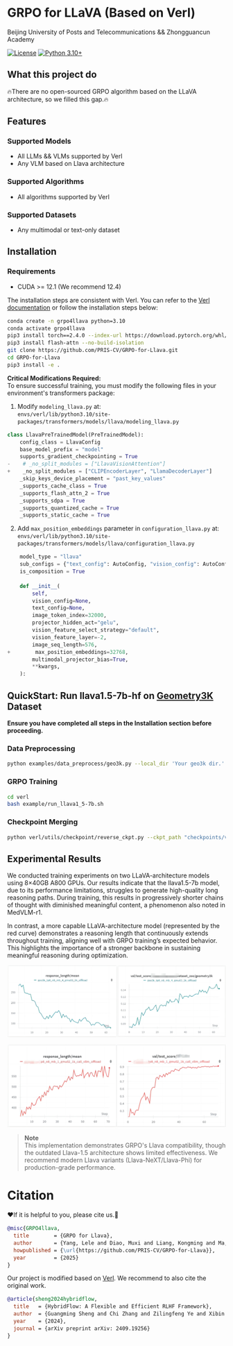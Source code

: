 # GRPO for LLaVA (Based on Verl)
Beijing University of Posts and Telecommunications && Zhongguancun Academy

[![License](https://img.shields.io/badge/License-Apache_2.0-blue.svg)](https://opensource.org/licenses/Apache-2.0)
[![Python 3.10+](https://img.shields.io/badge/python-3.10+-blue.svg)](https://www.python.org/downloads/)

## What this project do

🔥There are no open-sourced GRPO algorithm based on the LLaVA architecture, so we filled this gap.🔥


## Features

### Supported Models

- All LLMs && VLMs supported by Verl
- Any VLM based on Llava architecture

### Supported Algorithms

- All algorithms supported by Verl

### Supported Datasets

- Any multimodal or text-only dataset


## Installation

### Requirements

- CUDA >= 12.1 (We recommend 12.4)

The installation steps are consistent with Verl. You can refer to the [Verl documentation](https://verl.readthedocs.io/en/latest/start/install.html) or follow the installation steps below:

```bash
conda create -n grpo4llava python=3.10
conda activate grpo4llava
pip3 install torch==2.4.0 --index-url https://download.pytorch.org/whl/cu124
pip3 install flash-attn --no-build-isolation
git clone https://github.com/PRIS-CV/GRPO-for-Llava.git
cd GRPO-for-Llava
pip3 install -e .
```


**Critical Modifications Required:**  
To ensure successful training, you must modify the following files in your environment's transformers package:

1. Modify `modeling_llava.py` at:  
   `envs/verl/lib/python3.10/site-packages/transformers/models/llava/modeling_llava.py`

```python
class LlavaPreTrainedModel(PreTrainedModel):
    config_class = LlavaConfig
    base_model_prefix = "model"
    supports_gradient_checkpointing = True
-    # _no_split_modules = ["LlavaVisionAttention"]
+    _no_split_modules = ["CLIPEncoderLayer", "LlamaDecoderLayer"]
    _skip_keys_device_placement = "past_key_values"
    _supports_cache_class = True
    _supports_flash_attn_2 = True
    _supports_sdpa = True
    _supports_quantized_cache = True
    _supports_static_cache = True
```

2. Add `max_position_embeddings` parameter in `configuration_llava.py` at:  
   `envs/verl/lib/python3.10/site-packages/transformers/models/llava/configuration_llava.py`

```python
    model_type = "llava"
    sub_configs = {"text_config": AutoConfig, "vision_config": AutoConfig}
    is_composition = True

    def __init__(
        self,
        vision_config=None,
        text_config=None,
        image_token_index=32000,
        projector_hidden_act="gelu",
        vision_feature_select_strategy="default",
        vision_feature_layer=-2,
        image_seq_length=576,
+        max_position_embeddings=32768,
        multimodal_projector_bias=True,
        **kwargs,
    ):
```

## QuickStart: Run llava1.5-7b-hf on [Geometry3K](https://huggingface.co/datasets/hiyouga/geometry3k) Dataset

**Ensure you have completed all steps in the Installation section before proceeding.**

### Data Preprocessing
```bash
python examples/data_preprocess/geo3k.py --local_dir 'Your geo3k dir.'
```


### GRPO Training

```bash
cd verl
bash example/run_llava1_5-7b.sh
```

### Checkpoint Merging

```bash
python verl/utils/checkpoint/reverse_ckpt.py --ckpt_path "checkpoints/verl_grpo_llava_run/geo3k_tp8_n8_mb_4_gmu03_2k_offload" --step 64 --output_path "model_zoo/llava1.5-grpo"
```

## Experimental Results

We conducted training experiments on two LLaVA-architecture models using 8×40GB A800 GPUs. Our results indicate that the llava1.5-7b model, due to its performance limitations, struggles to generate high-quality long reasoning paths. During training, this results in progressively shorter chains of thought with diminished meaningful content, a phenomenon also noted in MedVLM-r1.  

In contrast, a more capable LLaVA-architecture model (represented by the red curve) demonstrates a reasoning length that continuously extends throughout training, aligning well with GRPO training’s expected behavior. This highlights the importance of a stronger backbone in sustaining meaningful reasoning during optimization.  


![llava1.5](assets/llava1.5.png)

![our_llava](assets/our_llava.png)



> **Note**  
> This implementation demonstrates GRPO's Llava compatibility, though the outdated Llava-1.5 architecture shows limited effectiveness. We recommend modern Llava variants (Llava-NeXT/Llava-Phi) for production-grade performance.


# Citation
❤️If it is helpful to you, please cite us.👑

```bibtex
@misc{GRPO4llava,
  title        = {GRPO for Llava},
  author       = {Yang, Lele and Diao, Muxi and Liang, Kongming and Ma, Zhanyu},
  howpublished = {\url{https://github.com/PRIS-CV/GRPO-for-Llava}},
  year         = {2025}
}

```



Our project is modified based on [Verl](https://github.com/volcengine/verl). 
We recommend to also cite the original work.

```bibtex
@article{sheng2024hybridflow,
  title   = {HybridFlow: A Flexible and Efficient RLHF Framework},
  author  = {Guangming Sheng and Chi Zhang and Zilingfeng Ye and Xibin Wu and Wang Zhang and Ru Zhang and Yanghua Peng and Haibin Lin and Chuan Wu},
  year    = {2024},
  journal = {arXiv preprint arXiv: 2409.19256}
}
```

